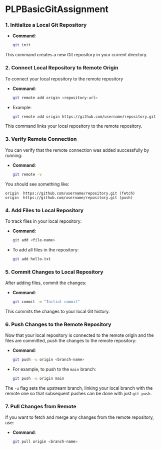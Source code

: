 # PLPBasicGitAssignment

### 1. **Initialize a Local Git Repository**
- **Command**:
  ```bash
  git init
  ```

This command creates a new Git repository in your current directory.

### 2. **Connect Local Repository to Remote Origin**
To connect your local repository to the remote repository
- **Command**:
  ```bash
  git remote add origin <repository-url>
  ```
- Example:
  ```bash
  git remote add origin https://github.com/username/repository.git
  ```

This command links your local repository to the remote repository.

### 3. **Verify Remote Connection**
You can verify that the remote connection was added successfully by running:
- **Command**:
  ```bash
  git remote -v
  ```

You should see something like:
```
origin  https://github.com/username/repository.git (fetch)
origin  https://github.com/username/repository.git (push)
```

### 4. **Add Files to Local Repository**
To track files in your local repository:
- **Command**:
  ```bash
  git add <file-name>
  ```
- To add all files in the repository:
  ```bash
  git add hello.txt
  ```

### 5. **Commit Changes to Local Repository**
After adding files, commit the changes:
- **Command**:
  ```bash
  git commit -m "Initial commit"
  ```

This commits the changes to your local Git history.

### 6. **Push Changes to the Remote Repository**
Now that your local repository is connected to the remote origin and the files are committed, push the changes to the remote repository:
- **Command**:
  ```bash
  git push -u origin <branch-name>
  ```
- For example, to push to the `main` branch:
  ```bash
  git push -u origin main
  ```

The `-u` flag sets the upstream branch, linking your local branch with the remote one so that subsequent pushes can be done with just `git push`.

### 7. **Pull Changes from Remote**
If you want to fetch and merge any changes from the remote repository, use:
- **Command**:
  ```bash
  git pull origin <branch-name>
  ```